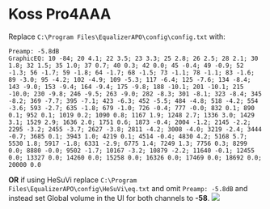 # Koss Pro4AAA
Replace `C:\Program Files\EqualizerAPO\config\config.txt` with:
```
Preamp: -5.8dB
GraphicEQ: 10 -84; 20 4.1; 22 3.5; 23 3.3; 25 2.8; 26 2.5; 28 2.1; 30 1.8; 32 1.5; 35 1.0; 37 0.7; 40 0.3; 42 0.0; 45 -0.4; 49 -0.9; 52 -1.3; 56 -1.7; 59 -1.8; 64 -1.7; 68 -1.5; 73 -1.1; 78 -1.1; 83 -1.6; 89 -3.0; 95 -4.2; 102 -4.9; 109 -5.3; 117 -6.4; 125 -7.6; 134 -8.4; 143 -9.0; 153 -9.4; 164 -9.4; 175 -9.8; 188 -10.1; 201 -10.1; 215 -10.0; 230 -9.8; 246 -9.5; 263 -9.0; 282 -8.3; 301 -8.1; 323 -8.4; 345 -8.2; 369 -7.7; 395 -7.1; 423 -6.3; 452 -5.5; 484 -4.8; 518 -4.2; 554 -3.6; 593 -2.7; 635 -1.8; 679 -1.0; 726 -0.4; 777 -0.0; 832 0.1; 890 0.1; 952 0.1; 1019 0.2; 1090 0.8; 1167 1.9; 1248 2.7; 1336 3.0; 1429 3.1; 1529 2.9; 1636 2.0; 1751 0.6; 1873 -0.4; 2004 -1.2; 2145 -2.2; 2295 -3.2; 2455 -3.7; 2627 -3.8; 2811 -4.2; 3008 -4.0; 3219 -2.4; 3444 -0.7; 3685 0.1; 3943 1.0; 4219 0.1; 4514 -0.4; 4830 4.2; 5168 5.7; 5530 1.8; 5917 -1.8; 6331 -2.9; 6775 1.4; 7249 1.3; 7756 0.3; 8299 0.0; 8880 -0.0; 9502 -1.7; 10167 -3.2; 10879 -2.2; 11640 -0.1; 12455 0.0; 13327 0.0; 14260 0.0; 15258 0.0; 16326 0.0; 17469 0.0; 18692 0.0; 20000 0.0
```
**OR** if using HeSuVi replace `C:\Program Files\EqualizerAPO\config\HeSuVi\eq.txt` and omit `Preamp: -5.8dB` and instead set Global volume in the UI for both channels to **-58**.
![](https://raw.githubusercontent.com/jaakkopasanen/AutoEq/master/results/Sonoma%20Model%20One/innerfidelity/onear/Koss%20Pro4AAA/Koss%20Pro4AAA.png)